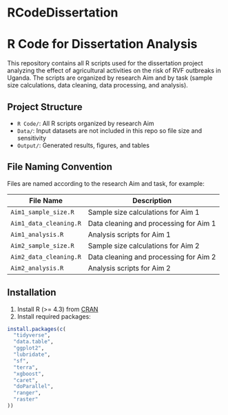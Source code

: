 # RCodeDissertation
# R Code for Dissertation Analysis

This repository contains all R scripts used for the dissertation project analyzing the effect of agricultural activities on the risk of RVF outbreaks in Uganda. The scripts are organized by research Aim and by task (sample size calculations, data cleaning, data processing, and analysis).

## Project Structure

- `R Code/`: All R scripts organized by research Aim  
- `Data/`: Input datasets are not included in this repo so file size and sensitivity
- `Output/`: Generated results, figures, and tables  

## File Naming Convention

Files are named according to the research Aim and task, for example:

| File Name           | Description                                      |
|--------------------|--------------------------------------------------|
| `Aim1_sample_size.R` | Sample size calculations for Aim 1             |
| `Aim1_data_cleaning.R` | Data cleaning and processing for Aim 1       |
| `Aim1_analysis.R`   | Analysis scripts for Aim 1                       |
| `Aim2_sample_size.R` | Sample size calculations for Aim 2             |
| `Aim2_data_cleaning.R` | Data cleaning and processing for Aim 2       |
| `Aim2_analysis.R`   | Analysis scripts for Aim 2                       |


## Installation

1. Install R (>= 4.3) from [CRAN](https://cran.r-project.org/)  
2. Install required packages:
```r
install.packages(c(
  "tidyverse",
  "data.table",
  "ggplot2",
  "lubridate",
  "sf",
  "terra",
  "xgboost",
  "caret",
  "doParallel",
  "ranger",
  "raster"
))

